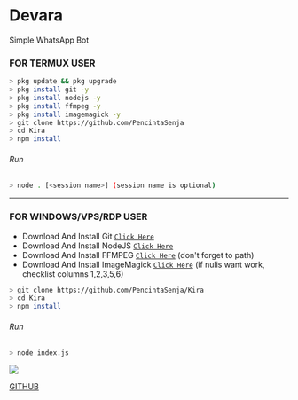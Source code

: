 # Devara
Simple WhatsApp Bot

### FOR TERMUX USER
```bash
> pkg update && pkg upgrade
> pkg install git -y
> pkg install nodejs -y
> pkg install ffmpeg -y
> pkg install imagemagick -y
> git clone https://github.com/PencintaSenja
> cd Kira
> npm install
```
###### Run
```bash
> node . [<session name>] (session name is optional)
```

---------

### FOR WINDOWS/VPS/RDP USER
* Download And Install Git [`Click Here`](https://git-scm.com/downloads) <br>
* Download And Install NodeJS [`Click Here`](https://nodejs.org/en/download) <br>
* Download And Install FFMPEG [`Click Here`](https://ffmpeg.org/download.html) (don't forget to path) 
* Download And Install ImageMagick [`Click Here`](https://imagemagick.org/script/download.php) (if nulis want work,  checklist columns 1,2,3,5,6) 
```bash
> git clone https://github.com/PencintaSenja/Kira
> cd Kira
> npm install
```
###### Run
```bash
> node index.js
```

<img src="https://pa1.narvii.com/6555/16cbf1bfa3eefee3fa2772a1d03faf5b012c3fc3_hq.gif"/>

</p>

</p>

[GITHUB](https://github.com/PencintaSenja)
